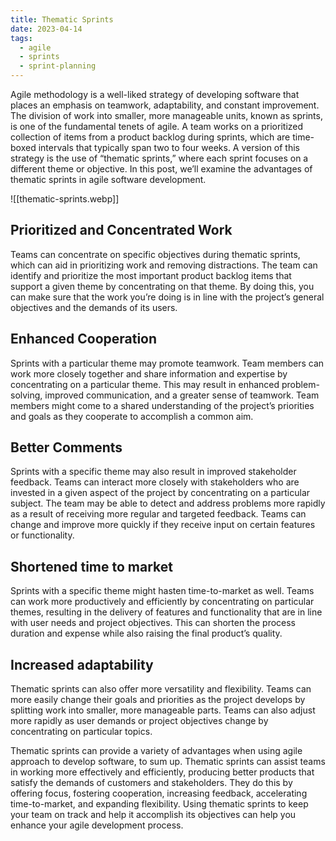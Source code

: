 ```yaml
---
title: Thematic Sprints
date: 2023-04-14
tags:
  - agile
  - sprints
  - sprint-planning
---
```


Agile methodology is a well-liked strategy of developing software that places an emphasis on teamwork, adaptability, and constant improvement. The division of work into smaller, more manageable units, known as sprints, is one of the fundamental tenets of agile. A team works on a prioritized collection of items from a product backlog during sprints, which are time-boxed intervals that typically span two to four weeks. A version of this strategy is the use of “thematic sprints,” where each sprint focuses on a different theme or objective. In this post, we’ll examine the advantages of thematic sprints in agile software development.

![[thematic-sprints.webp]]

## Prioritized and Concentrated Work

Teams can concentrate on specific objectives during thematic sprints, which can aid in prioritizing work and removing distractions. The team can identify and prioritize the most important product backlog items that support a given theme by concentrating on that theme. By doing this, you can make sure that the work you’re doing is in line with the project’s general objectives and the demands of its users.

## Enhanced Cooperation

Sprints with a particular theme may promote teamwork. Team members can work more closely together and share information and expertise by concentrating on a particular theme. This may result in enhanced problem-solving, improved communication, and a greater sense of teamwork. Team members might come to a shared understanding of the project’s priorities and goals as they cooperate to accomplish a common aim.

## Better Comments

Sprints with a specific theme may also result in improved stakeholder feedback. Teams can interact more closely with stakeholders who are invested in a given aspect of the project by concentrating on a particular subject. The team may be able to detect and address problems more rapidly as a result of receiving more regular and targeted feedback. Teams can change and improve more quickly if they receive input on certain features or functionality.

## Shortened time to market

Sprints with a specific theme might hasten time-to-market as well. Teams can work more productively and efficiently by concentrating on particular themes, resulting in the delivery of features and functionality that are in line with user needs and project objectives. This can shorten the process duration and expense while also raising the final product’s quality.

## Increased adaptability

Thematic sprints can also offer more versatility and flexibility. Teams can more easily change their goals and priorities as the project develops by splitting work into smaller, more manageable parts. Teams can also adjust more rapidly as user demands or project objectives change by concentrating on particular topics.

Thematic sprints can provide a variety of advantages when using agile approach to develop software, to sum up. Thematic sprints can assist teams in working more effectively and efficiently, producing better products that satisfy the demands of customers and stakeholders. They do this by offering focus, fostering cooperation, increasing feedback, accelerating time-to-market, and expanding flexibility. Using thematic sprints to keep your team on track and help it accomplish its objectives can help you enhance your agile development process.
